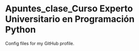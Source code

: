 # Apuntes_clase_Curso Experto Universitario en Programación Python
Config files for my GitHub profile.
